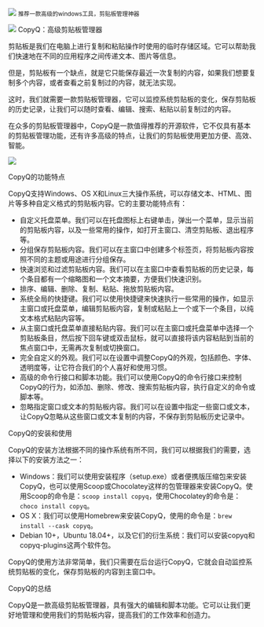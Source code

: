 <img src="/assets/image/240117-copyQ-1.png" style="max-width: 70%; height: auto;">
<small>推荐一款高级的windows工具，剪贴板管理神器</small>



![](/assets/image/240117-copyQ-1.png)
CopyQ：高级剪贴板管理器

剪贴板是我们在电脑上进行复制和粘贴操作时使用的临时存储区域。它可以帮助我们快速地在不同的应用程序之间传递文本、图片等信息。

但是，剪贴板有一个缺点，就是它只能保存最近一次复制的内容，如果我们想要复制多个内容，或者查看之前复制过的内容，就无法实现。

这时，我们就需要一款剪贴板管理器，它可以监控系统剪贴板的变化，保存剪贴板的历史记录，让我们可以随时查看、编辑、搜索、粘贴以前复制过的内容。

在众多的剪贴板管理器中，CopyQ是一款值得推荐的开源软件，它不仅具有基本的剪贴板管理功能，还有许多高级的特点，让我们的剪贴板使用更加方便、高效、智能。

![](/assets/image/240117-copyQ-2.png)

CopyQ的功能特点

CopyQ支持Windows、OS X和Linux三大操作系统，可以存储文本、HTML、图片等多种自定义格式的剪贴板内容。它的主要功能特点有：

- 自定义托盘菜单。我们可以在托盘图标上右键单击，弹出一个菜单，显示当前的剪贴板内容，以及一些常用的操作，如打开主窗口、清空剪贴板、退出程序等。
- 分组保存剪贴板内容。我们可以在主窗口中创建多个标签页，将剪贴板内容按照不同的主题或用途进行分组保存。
- 快速浏览和过滤剪贴板内容。我们可以在主窗口中查看剪贴板的历史记录，每个条目都有一个缩略图和一个文本摘要，方便我们快速识别。
- 排序、编辑、删除、复制、粘贴、拖放剪贴板内容。
- 系统全局的快捷键。我们可以使用快捷键来快速执行一些常用的操作，如显示主窗口或托盘菜单，编辑剪贴板内容，复制或粘贴上一个或下一个条目，以纯文本格式粘贴内容等。
- 从主窗口或托盘菜单直接粘贴内容。我们可以在主窗口或托盘菜单中选择一个剪贴板条目，然后按下回车键或双击鼠标，就可以直接将该内容粘贴到当前的焦点窗口中，无需再次复制或切换窗口。
- 完全自定义的外观。我们可以在设置中调整CopyQ的外观，包括颜色、字体、透明度等，让它符合我们的个人喜好和使用习惯。
- 高级的命令行接口和脚本功能。我们可以使用CopyQ的命令行接口来控制CopyQ的行为，如添加、删除、修改、搜索剪贴板内容，执行自定义的命令或脚本等。
- 忽略指定窗口或文本的剪贴板内容。我们可以在设置中指定一些窗口或文本，让CopyQ忽略从这些窗口或文本复制的内容，不保存到剪贴板历史记录中。

CopyQ的安装和使用

CopyQ的安装方法根据不同的操作系统有所不同，我们可以根据我们的需要，选择以下的安装方法之一：

- Windows：我们可以使用安装程序（setup.exe）或者便携版压缩包来安装CopyQ，也可以使用Scoop或Chocolatey这样的包管理器来安装CopyQ。使用Scoop的命令是：`scoop install copyq`，使用Chocolatey的命令是：`choco install copyq`。
- OS X：我们可以使用Homebrew来安装CopyQ，使用的命令是：`brew install --cask copyq`。
- Debian 10+，Ubuntu 18.04+，以及它们的衍生系统：我们可以安装copyq和copyq-plugins这两个软件包。


CopyQ的使用方法非常简单，我们只需要在后台运行CopyQ，它就会自动监控系统剪贴板的变化，保存剪贴板的内容到主窗口中。

CopyQ的总结

CopyQ是一款高级剪贴板管理器，具有强大的编辑和脚本功能。它可以让我们更好地管理和使用我们的剪贴板内容，提高我们的工作效率和创造力。
